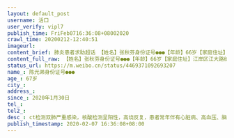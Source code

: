 ```yaml
---
layout: default_post
username: 活口
user_verify: vipl7
publish_time: FriFeb0716:36:08+08002020
crawl_time: 20200212-12:40:51
imageurl: 
content_brief: 肺炎患者求助超话 【姓名】张秋芬身份证号●●●【年龄】66岁【家庭住址】江岸区江大路统建大江园 12栋二单元101【患病时间】2020年1月30日【病情描述】ct检测双肺严重感染，核酸检测呈阳性，高烧反复、目前已进入呼吸困难、吞咽困难阶段。病情危重但是目前，患者伴随有哮喘、 ...全文
content_full_raw: 【姓名】张秋芬身份证号●●●【年龄】66岁【家庭住址】江岸区江大路统建大江园12栋二单元101【患病时间】2020年1月30日【病情描述】ct检测双肺严重感染，核酸检测呈阳性，高烧反复、目前已进入呼吸困难、吞咽困难阶段。病情危重但是目前，患者伴随有哮喘、心脏病、高血压，哮喘等基础病，于昨日起家里靠呼吸机维持现状。【姓名】陈光弟身份证号：●●●【年龄】67岁【家庭住址】江岸区江大路统建大江园12栋二单元101【患病时间】2020年1月30日【病情描述】ct检测双肺严重感染，核酸检测呈阳性，高烧反复，患者常年伴有心脏病、高血压、脑部肿瘤，病情危重。联系方式：姐姐陈蓓●●●
status_url: https://m.weibo.cn/status/4469371092693207
name_: 陈光弟身份证号●●●
age_: 67岁
city_: 
address_: 
since_: 2020年1月30日
tel_: 
tel2_: 
desc_: ct检测双肺严重感染，核酸检测呈阳性，高烧反复，患者常年伴有心脏病、高血压、脑部肿瘤，病情危重。联系方式姐姐陈蓓●●●
publish_timestamp: 2020-02-07 16:36:08+08:00
---
```

